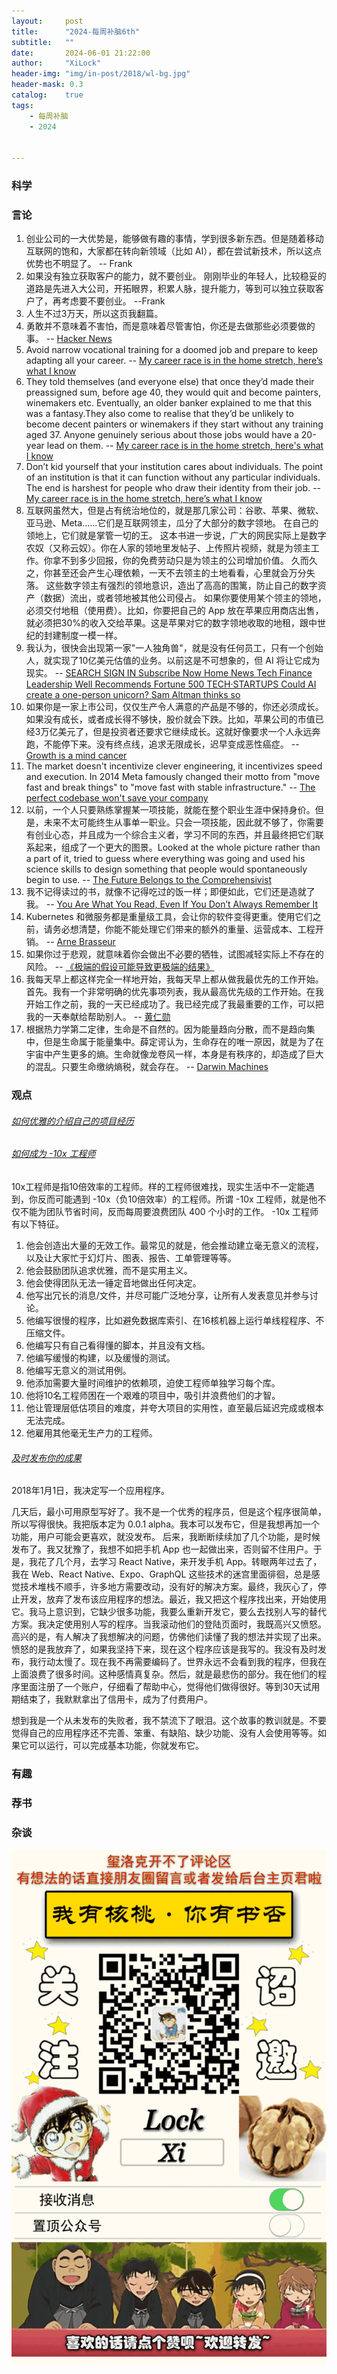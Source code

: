 ```yaml
---
layout:     post
title:      "2024-每周补脑6th"
subtitle:   ""
date:       2024-06-01 21:22:00
author:     "XiLock"
header-img: "img/in-post/2018/wl-bg.jpg"
header-mask: 0.3
catalog:    true
tags:
    - 每周补脑
    - 2024


---
```


### 科学


### 言论
1. 创业公司的一大优势是，能够做有趣的事情，学到很多新东西。但是随着移动互联网的饱和，大家都在转向新领域（比如 AI），都在尝试新技术，所以这点优势也不明显了。 -- Frank
1. 如果没有独立获取客户的能力，就不要创业。 刚刚毕业的年轻人，比较稳妥的道路是先进入大公司，开拓眼界，积累人脉，提升能力，等到可以独立获取客户了，再考虑要不要创业。 --Frank
1. 人生不过3万天，所以这页我翻篇。
1. 勇敢并不意味着不害怕，而是意味着尽管害怕，你还是去做那些必须要做的事。 -- [Hacker News](https://news.ycombinator.com/item?id=40487188)
1. Avoid narrow vocational training for a doomed job and prepare to keep adapting all your career. -- [My career race is in the home stretch, here’s what I know](https://archive.ph/AUKFR#selection-1567.0-1567.57)
1. They told themselves (and everyone else) that once they’d made their preassigned sum, before age 40, they would quit and become painters, winemakers etc. Eventually, an older banker explained to me that this was a fantasy.They also come to realise that they’d be unlikely to become decent painters or winemakers if they start without any training aged 37. Anyone genuinely serious about those jobs would have a 20-year lead on them. -- [My career race is in the home stretch, here's what I know](https://archive.ph/AUKFR#selection-1567.0-1567.57)
1. Don’t kid yourself that your institution cares about individuals. The point of an institution is that it can function without any particular individuals. The end is harshest for people who draw their identity from their job. -- [My career race is in the home stretch, here’s what I know](https://archive.ph/AUKFR#selection-1567.0-1567.57)
1. 互联网虽然大，但是占有统治地位的，就是那几家公司：谷歌、苹果、微软、亚马逊、Meta......它们是互联网领主，瓜分了大部分的数字领地。 在自己的领地上，它们就是掌管一切的王。 这本书进一步说，广大的网民实际上是数字农奴（又称云奴）。你在人家的领地里发帖子、上传照片视频，就是为领主工作。你拿不到多少回报，你的免费劳动只是为领主的公司增加价值。 久而久之，你甚至还会产生心理依赖，一天不去领主的土地看看，心里就会万分失落。 这些数字领主有强烈的领地意识，造出了高高的围篱，防止自己的数字资产（数据）流出，或者领地被其他公司侵占。 如果你要使用某个领主的领地，必须交付地租（使用费）。比如，你要把自己的 App 放在苹果应用商店出售，就必须把30%的收入交给苹果。这是苹果对它的数字领地收取的地租，跟中世纪的封建制度一模一样。
1. 我认为，很快会出现第一家"一人独角兽"，就是没有任何员工，只有一个创始人，就实现了10亿美元估值的业务。以前这是不可想象的，但 AI 将让它成为现实。 -- [SEARCH SIGN IN Subscribe Now Home News Tech Finance Leadership Well Recommends Fortune 500 TECH·STARTUPS Could AI create a one-person unicorn? Sam Altman thinks so](https://fortune.com/2024/02/04/sam-altman-one-person-unicorn-silicon-valley-founder-myth/)
1. 如果你是一家上市公司，仅仅生产令人满意的产品是不够的，你还必须成长。如果没有成长，或者成长得不够快，股价就会下跌。比如，苹果公司的市值已经3万亿美元了，但是投资者还要求它继续成长。这就好像要求一个人永远奔跑，不能停下来。没有终点线，追求无限成长，迟早变成恶性癌症。 -- [Growth is a mind cancer](https://manuelmoreale.com/growth-is-a-mind-cancer)
1. The market doesn't incentivize clever engineering, it incentivizes speed and execution. In 2014 Meta famously changed their motto from "move fast and break things" to "move fast with stable infrastructure." -- [The perfect codebase won't save your company](https://www.catalystmonitor.com/blog/perfect-codebase-wont-save-your-company)
1. 以前，一个人只要熟练掌握某一项技能，就能在整个职业生涯中保持身价。但是，未来不太可能终生从事单一职业。只会一项技能，因此就不够了，你需要有创业心态，并且成为一个综合主义者，学习不同的东西，并且最终把它们联系起来，组成了一个更大的图景。Looked at the whole picture rather than a part of it, tried to guess where everything was going and used his science skills to design something that people would spontaneously begin to use. -- [The Future Belongs to the Comprehensivist](https://medium.com/@tom.cassidy_40820/the-future-belongs-to-the-comprehensivist-a43e18dbb65a)
1. 我不记得读过的书，就像不记得吃过的饭一样；即便如此，它们还是造就了我。 -- [You Are What You Read, Even If You Don’t Always Remember It](https://blog.jim-nielsen.com/2024/you-are-what-you-read/)
1. Kubernetes 和微服务都是重量级工具，会让你的软件变得更重。使用它们之前，请务必想清楚，你能不能处理它们带来的额外的重量、运营成本、工程开销。 -- [Arne Brasseur](https://toot.cat/@plexus/112403882840794498)
1. 如果你过于悲观，就意味着你会做出不必要的牺牲，试图减轻实际上不存在的风险。 -- [《极端的假设可能导致更极端的结果》](https://causal.app/blog/forecasting-with-uncertainty)
1. 我每天早上都这样完全一样地开始，我每天早上都从做我最优先的工作开始。首先。我有一个非常明确的优先事项列表，我从最高优先级的工作开始。在我开始工作之前，我的一天已经成功了。我已经完成了我最重要的工作，可以把我的一天奉献给帮助别人。 -- [黄仁勋](https://www.163.com/dy/article/J4RAH49F05118O92.html)
1. 根据热力学第二定律，生命是不自然的。因为能量趋向分散，而不是趋向集中，但是生命属于能量集中。薛定谔认为，生命存在的唯一原因，就是为了在宇宙中产生更多的熵。生命就像龙卷风一样，本身是有秩序的，却造成了巨大的混乱。只要生命缴纳熵税，就会存在。 -- [Darwin Machines](https://vedgie.net/writing/darwin_machines.md)


### 观点

###### [如何优雅的介绍自己的项目经历](https://mp.weixin.qq.com/s/NGiOqIrAfSxskbl_wl_BXw)

###### [如何成为 -10x 工程师](https://taylor.town/-10x)
10x工程师是指10倍效率的工程师。样的工程师很难找，现实生活中不一定能遇到，你反而可能遇到 -10x（负10倍效率）的工程师。所谓 -10x 工程师，就是他不仅不能为团队节省时间，反而每周要浪费团队 400 个小时的工作。
-10x 工程师有以下特征。
1. 他会创造出大量的无效工作。最常见的就是，他会推动建立毫无意义的流程，以及让大家忙于幻灯片、图表、报告、工单管理等等。
2. 他会鼓励团队追求优雅，而不是实用主义。
3. 他会使得团队无法一锤定音地做出任何决定。
4. 他写出冗长的消息/文件，并尽可能广泛地分享，让所有人发表意见并参与讨论。
5. 他编写很慢的程序，比如避免数据库索引、在16核机器上运行单线程程序、不压缩文件。
6. 他编写只有自己看得懂的脚本，并且没有文档。
7. 他编写缓慢的构建，以及缓慢的测试。
8. 他编写无意义的测试用例。
9. 他添加需要大量时间维护的依赖项，迫使工程师单独学习每个库。
10. 他将10名工程师困在一个艰难的项目中，吸引并浪费他们的才智。
11. 他让管理层低估项目的难度，并夸大项目的实用性，直至最后延迟完成或根本无法完成。
12. 他雇用其他毫无生产力的工程师。

###### [及时发布你的成果](https://www.kitze.io/posts/saddest-just-ship-it-story-ever)
2018年1月1日，我决定写一个应用程序。

几天后，最小可用原型写好了。我不是一个优秀的程序员，但是这个程序很简单，所以写得很快。我把版本定为 0.0.1 alpha。我本可以发布它，但是我想再加一个功能，用户可能会更喜欢，就没发布。
后来，我断断续续加了几个功能，是时候发布了。我又犹豫了，我想不如把手机 App 也一起做出来，否则留不住用户。于是，我花了几个月，去学习 React Native，来开发手机 App。转眼两年过去了，我在 Web、React Native、Expo、GraphQL 这些技术的迷宫里面徘徊，总是感觉技术堆栈不顺手，许多地方需要改动，没有好的解决方案。最终，我灰心了，停止开发，放弃了发布该应用程序的想法。最近，我又把这个程序找出来，开始使用它。我马上意识到，它缺少很多功能，我要么重新开发它，要么去找别人写的替代方案。我决定使用别人写的程序。当我滚动他们的登陆页面时，我既高兴又愤怒。高兴的是，有人解决了我想解决的问题，仿佛他们读懂了我的想法并实现了出来。愤怒的是我放弃了，如果我坚持下来，现在这个程序应该是我写的。我没有及时发布，我行动太慢了。现在我不再需要编码了。世界永远不会看到我的程序，但我在上面浪费了很多时间。这种感情真复杂。然后，就是最悲伤的部分。我在他们的程序里面注册了一个账户，仔细看了帮助中心，觉得他们做得很好。等到30天试用期结束了，我默默拿出了信用卡，成为了付费用户。


想到我是一个从未发布的失败者，我不禁流下了眼泪。这个故事的教训就是。不要觉得自己的应用程序还不完善、笨重、有缺陷、缺少功能、没有人会使用等等。如果它可以运行，可以完成基本功能，你就发布它。


### 有趣


### 荐书


### 杂谈


![](/img/wc-tail.GIF)
